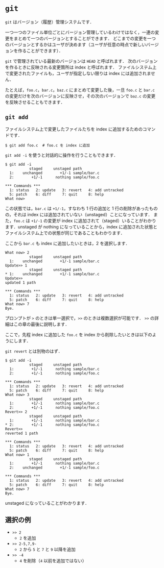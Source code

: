 # `git`

`git` はバージョン（履歴）管理システムです．

一つ一つのファイル単位ごとにバージョン管理しているわけではなく，一連の変更をまとめて一つのバージョンとすることができます．
どこまでの変更を一つのバージョンとするかはユーザが決めます（ユーザが任意の時点で新しいバージョンを作ることができます）．

`git` で管理されている最新のバージョンは `HEAD` と呼ばれます．
次のバージョンを作るときに反映される変更箇所は index と呼ばれます．
ファイルシステム上で変更されたファイルも，ユーザが指定しない限りは index には追加されません．

たとえば，`foo.c`，`bar.c`，`baz.c` にまとめて変更した後，一旦 `foo.c` と `bar.c` の変更だけを次のバージョンに反映させ，その次のバージョンで `baz.c` の変更を反映させることもできます．

## `git add`

ファイルシステム上で変更したファイルたちを index に追加するためのコマンドです．

```
$ git add foo.c  # foo.c を index に追加
```

`git add -i` を使うと対話的に操作を行うこともできます．

```
$ git add -i
           staged     unstaged path
  1:    unchanged        +1/-1 sample/bar.c
  2:        +1/-1      nothing sample/foo.c

*** Commands ***
  1: status	  2: update	  3: revert	  4: add untracked
  5: patch	  6: diff	  7: quit	  8: help
What now> 
```

この状態では，`bar.c` は `+1/-1`，すなわち 1 行の追加と 1 行の削除があったものの，それは index には追加されていない（unstaged）ことになっています．
また，`foo.c` は `+1/-1` の変更が index に追加されて（staged）いることがわかります．unstaged が nothing になっていることから，index に追加された状態とファイルシステム上での状態が同じであることもわかります．

ここから `bar.c` も index に追加したいときは，2 を選択します．

```
What now> 2
           staged     unstaged path
  1:    unchanged        +1/-1 sample/bar.c
Update>> 1
           staged     unstaged path
* 1:    unchanged        +1/-1 sample/bar.c
Update>> 
updated 1 path

*** Commands ***
  1: status	  2: update	  3: revert	  4: add untracked
  5: patch	  6: diff	  7: quit	  8: help
What now> 7
Bye.
```

プロンプトが `>` のときは単一選択で，`>>` のときは複数選択が可能です．
`>>` の詳細はこの章の最後に説明します．

ここで，先程 index に追加した `foo.c` を index から削除したいときは以下のようにします．

`git revert` とは別物のはず．

```
$ git add -i
           staged     unstaged path
  1:        +1/-1      nothing sample/bar.c
  2:        +1/-1      nothing sample/foo.c

*** Commands ***
  1: status	  2: update	  3: revert	  4: add untracked
  5: patch	  6: diff	  7: quit	  8: help
What now> 3
           staged     unstaged path
  1:        +1/-1      nothing sample/bar.c
  2:        +1/-1      nothing sample/foo.c
Revert>> 2
           staged     unstaged path
  1:        +1/-1      nothing sample/bar.c
* 2:        +1/-1      nothing sample/foo.c
Revert>> 
reverted 1 path

*** Commands ***
  1: status	  2: update	  3: revert	  4: add untracked
  5: patch	  6: diff	  7: quit	  8: help
What now> 1
           staged     unstaged path
  1:        +1/-1      nothing sample/bar.c
  2:    unchanged        +1/-1 sample/foo.c

*** Commands ***
  1: status	  2: update	  3: revert	  4: add untracked
  5: patch	  6: diff	  7: quit	  8: help
What now> 7
Bye.
```

unstaged になっていることがわかります．

## 選択の例
- `>> 2` 
  - `2` を追加
- `>> 2-5,7,9-`
  - `2` から `5` と `7` と `9` 以降を追加
- `>> -4`
  - `4` を削除（`4` 以前を追加ではない）

